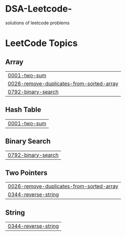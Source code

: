 # DSA-Leetcode-
solutions of leetcode problems

<!---LeetCode Topics Start-->
# LeetCode Topics
## Array
|  |
| ------- |
| [0001-two-sum](https://github.com/Git-emir/DSA-Leetcode-/tree/master/0001-two-sum) |
| [0026-remove-duplicates-from-sorted-array](https://github.com/Git-emir/DSA-Leetcode-/tree/master/0026-remove-duplicates-from-sorted-array) |
| [0792-binary-search](https://github.com/Git-emir/DSA-Leetcode-/tree/master/0792-binary-search) |
## Hash Table
|  |
| ------- |
| [0001-two-sum](https://github.com/Git-emir/DSA-Leetcode-/tree/master/0001-two-sum) |
## Binary Search
|  |
| ------- |
| [0792-binary-search](https://github.com/Git-emir/DSA-Leetcode-/tree/master/0792-binary-search) |
## Two Pointers
|  |
| ------- |
| [0026-remove-duplicates-from-sorted-array](https://github.com/Git-emir/DSA-Leetcode-/tree/master/0026-remove-duplicates-from-sorted-array) |
| [0344-reverse-string](https://github.com/Git-emir/DSA-Leetcode-/tree/master/0344-reverse-string) |
## String
|  |
| ------- |
| [0344-reverse-string](https://github.com/Git-emir/DSA-Leetcode-/tree/master/0344-reverse-string) |
<!---LeetCode Topics End-->